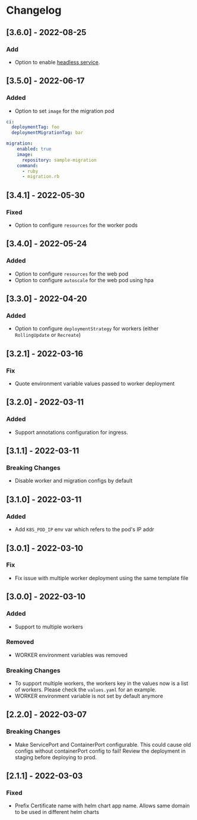 # Changelog

## [3.6.0] - 2022-08-25
### Add

* Option to enable [headless service](https://kubernetes.io/docs/concepts/services-networking/service/#headless-services).

## [3.5.0] - 2022-06-17
### Added

* Option to set `image` for the migration pod
```yaml
ci:
  deploymentTag: foo
  deploymentMigrationTag: bar

migration:
    enabled: true
    image:
      repository: sample-migration
    command:
      - ruby
      - migration.rb
```

## [3.4.1] - 2022-05-30
### Fixed

* Option to configure `resources` for the worker pods

## [3.4.0] - 2022-05-24
### Added

* Option to configure `resources` for the web pod
* Option to configure `autoscale` for the web pod using hpa

## [3.3.0] - 2022-04-20
### Added

* Option to configure `deploymentStrategy` for workers (either `RollingUpdate` or `Recreate`)

## [3.2.1] - 2022-03-16
### Fix
* Quote environment variable values passed to worker deployment

## [3.2.0] - 2022-03-11
### Added

* Support annotations configuration for ingress.

## [3.1.1] - 2022-03-11
### Breaking Changes
* Disable worker and migration configs by default


## [3.1.0] - 2022-03-11
### Added
* Add `K8S_POD_IP` env var which refers to the pod's IP addr

## [3.0.1] - 2022-03-10
### Fix
* Fix issue with multiple worker deployment using the same template file


## [3.0.0] - 2022-03-10
### Added
* Support to multiple workers

### Removed
* WORKER environment variables was removed

### Breaking Changes
* To support multiple workers, the workers key in the values now is a list of workers. Please check the `values.yaml` for an example.
* WORKER environment variable is not set by default anymore

## [2.2.0] - 2022-03-07

### Breaking Changes
* Make ServicePort and ContainerPort configurable.
This could cause old configs without containerPort config to fail! Review the deployment in staging before deploying to prod.


## [2.1.1] - 2022-03-03
### Fixed
* Prefix Certificate name with helm chart app name. Allows same domain to be used in different helm charts
